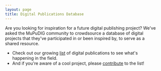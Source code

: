 ```yaml
---
layout: page
title: Digital Publications Database
---
```

Are you looking for inspiration for a future digital publishing project? We've asked the MuPuDIG community to crowdsource a database of digital projects that they've participated in or been inspired by, to serve as a shared resource.

* Check out our growing [list](https://docs.google.com/spreadsheets/d/1C0-14eQ58y9KM02no9VvPwzmvVXFEESjypZmFZA4wCY/edit?usp=sharing) of digital publications to see what's happening in the field.
* And if you're aware of a cool project, please [contribute](https://docs.google.com/forms/d/e/1FAIpQLSeKK2mwSG9fpMgAFoE5qkjKvYUQK7U4596QikNxBB3mE9-ODQ/viewform) to the list!
